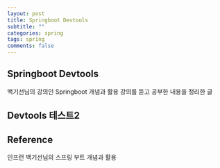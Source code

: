 ```yaml
---
layout: post
title: Springboot Devtools
subtitle: ""
categories: spring
tags: spring
comments: false
---
```


## Springboot Devtools

백기선님의 강의인 Springboot 개념과 활용 강의를 듣고 공부한 내용을 정리한 글

## Devtools 테스트2

## Reference

인프런 백기선님의 스프링 부트 개념과 활용

